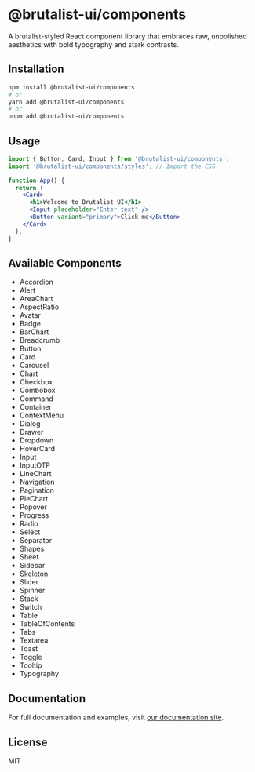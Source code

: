 # @brutalist-ui/components

A brutalist-styled React component library that embraces raw, unpolished aesthetics with bold typography and stark contrasts.

## Installation

```bash
npm install @brutalist-ui/components
# or
yarn add @brutalist-ui/components
# or
pnpm add @brutalist-ui/components
```

## Usage

```jsx
import { Button, Card, Input } from '@brutalist-ui/components';
import '@brutalist-ui/components/styles'; // Import the CSS

function App() {
  return (
    <Card>
      <h1>Welcome to Brutalist UI</h1>
      <Input placeholder="Enter text" />
      <Button variant="primary">Click me</Button>
    </Card>
  );
}
```

## Available Components

- Accordion
- Alert
- AreaChart
- AspectRatio
- Avatar
- Badge
- BarChart
- Breadcrumb
- Button
- Card
- Carousel
- Chart
- Checkbox
- Combobox
- Command
- Container
- ContextMenu
- Dialog
- Drawer
- Dropdown
- HoverCard
- Input
- InputOTP
- LineChart
- Navigation
- Pagination
- PieChart
- Popover
- Progress
- Radio
- Select
- Separator
- Shapes
- Sheet
- Sidebar
- Skeleton
- Slider
- Spinner
- Stack
- Switch
- Table
- TableOfContents
- Tabs
- Textarea
- Toast
- Toggle
- Tooltip
- Typography

## Documentation

For full documentation and examples, visit [our documentation site](https://brutalist.precast.dev).

## License

MIT